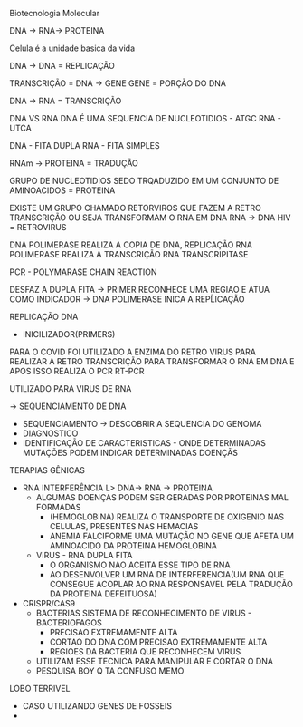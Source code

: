 Biotecnologia Molecular

DNA -> RNA-> PROTEINA

Celula é a unidade basica da vida

DNA -> DNA = REPLICAÇÃO

TRANSCRIÇÃO = DNA -> GENE
GENE = PORÇÃO DO DNA

DNA -> RNA = TRANSCRIÇÃO

DNA VS RNA
DNA É UMA SEQUENCIA DE NUCLEOTIDIOS - ATGC
RNA - UTCA

DNA - FITA DUPLA
RNA - FITA SIMPLES

RNAm -> PROTEINA = TRADUÇÃO

GRUPO DE NUCLEOTIDIOS SEDO TRQADUZIDO EM UM CONJUNTO DE AMINOACIDOS = PROTEINA

EXISTE UM GRUPO CHAMADO RETORVIROS QUE FAZEM A RETRO TRANSCRIÇÃO 
OU SEJA TRANSFORMAM O RNA EM DNA
RNA -> DNA
HIV = RETROVIRUS

DNA POLIMERASE REALIZA A COPIA DE DNA, REPLICAÇÃO
RNA POLIMERASE REALIZA A TRANSCRIÇÃO
RNA TRANSCRIPITASE

PCR - POLYMARASE CHAIN REACTION


DESFAZ A DUPLA FITA -> PRIMER RECONHECE UMA REGIAO E ATUA COMO INDICADOR -> DNA POLIMERASE INICA A REPĹICAÇÃO

REPLICAÇÃO DNA
- INICILIZADOR(PRIMERS)

PARA O COVID FOI UTILIZADO A ENZIMA DO RETRO VIRUS PARA REALIZAR A RETRO TRANSCRIÇÃO PARA TRANSFORMAR O RNA EM DNA E APOS ISSO REALIZA O PCR
RT-PCR

UTILIZADO PARA VIRUS DE RNA

-> SEQUENCIAMENTO DE DNA
- SEQUENCIAMENTO -> DESCOBRIR A SEQUENCIA DO GENOMA
- DIAGNOSTICO
- IDENTIFICAÇÃO DE CARACTERISTICAS - ONDE DETERMINADAS MUTAÇÕES PODEM INDICAR DETERMINADAS DOENÇÃS

TERAPIAS GÊNICAS
- RNA INTERFERÊNCIA
    L> DNA-> RNA -> PROTEINA
    - ALGUMAS DOENÇAS PODEM SER GERADAS POR PROTEINAS MAL FORMADAS
      - (HEMOGLOBINA) REALIZA O TRANSPORTE DE OXIGENIO NAS CELULAS, PRESENTES NAS HEMACIAS
      - ANEMIA FALCIFORME UMA MUTAÇÃO NO GENE QUE AFETA UM AMINOACIDO DA PROTEINA HEMOGLOBINA
    - VIRUS - RNA DUPLA FITA
      - O ORGANISMO NAO ACEITA ESSE TIPO DE RNA
      - AO DESENVOLVER UM RNA DE INTERFERENCIA(UM RNA QUE CONSEGUE ACOPLAR AO RNA RESPONSAVEL PELA TRADUÇÃO DA PROTEINA DEFEITUOSA)
- CRISPR/CAS9
  - BACTERIAS SISTEMA DE RECONHECIMENTO DE VIRUS - BACTERIOFAGOS
    - PRECISAO EXTREMAMENTE ALTA
    - CORTAO DO DNA COM PRECISAO EXTREMAMENTE ALTA
    - REGIOES DA BACTERIA QUE RECONHECEM VIRUS
  - UTILIZAM ESSE TECNICA PARA MANIPULAR E CORTAR O DNA
  - PESQUISA BOY Q TA CONFUSO MEMO


LOBO TERRIVEL
- CASO UTILIZANDO GENES DE FOSSEIS
- 